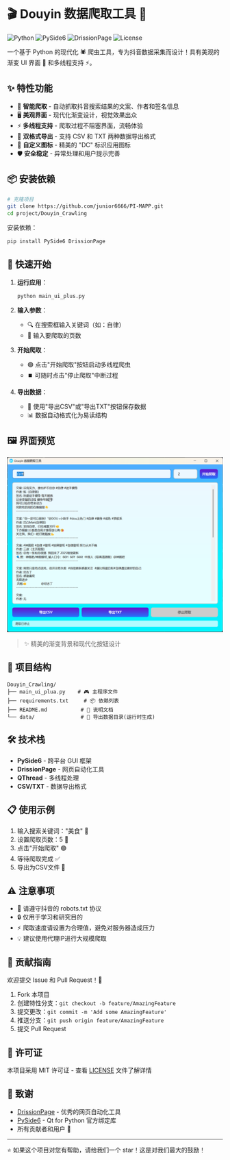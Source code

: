 # 🎬 Douyin 数据爬取工具 🚀

![Python](https://img.shields.io/badge/Python-3.8%2B-blue?style=for-the-badge&logo=python)
![PySide6](https://img.shields.io/badge/PySide6-GUI%20Framework-green?style=for-the-badge&logo=qt)
![DrissionPage](https://img.shields.io/badge/DrissionPage-Web%20Automation-orange?style=for-the-badge)
![License](https://img.shields.io/badge/License-MIT-yellow?style=for-the-badge)

一个基于 Python 的现代化 🕷️ 爬虫工具，专为抖音数据采集而设计！具有美观的渐变 UI 界面 🎨 和多线程支持 ⚡。

## ✨ 特性功能

- 🎯 **智能爬取** - 自动抓取抖音搜索结果的文案、作者和签名信息
- 🖥️ **美观界面** - 现代化渐变设计，视觉效果出众
- ⚡ **多线程支持** - 爬取过程不阻塞界面，流畅体验
- 💾 **双格式导出** - 支持 CSV 和 TXT 两种数据导出格式
- 🎨 **自定义图标** - 精美的 "DC" 标识应用图标
- 🛡️ **安全稳定** - 异常处理和用户提示完善

## 📦 安装依赖

```bash
# 克隆项目
git clone https://github.com/junior6666/PI-MAPP.git
cd project/Douyin_Crawling

```

安装依赖：

```bash
pip install PySide6 DrissionPage
```

## 🚀 快速开始

1. **运行应用**：
   ```bash
   python main_ui_plus.py
   ```

2. **输入参数**：
   - 🔍 在搜索框输入关键词（如：自律）
   - 📄 输入要爬取的页数

3. **开始爬取**：
   - 🟢 点击"开始爬取"按钮启动多线程爬虫
   - ⏹️ 可随时点击"停止爬取"中断过程

4. **导出数据**：
   - 💾 使用"导出CSV"或"导出TXT"按钮保存数据
   - 📊 数据自动格式化为易读结构

## 🖼️ 界面预览
![wechat_2025-08-26_164011_277.png](ui_img/wechat_2025-08-26_164011_277.png)
> ✨ 精美的渐变背景和现代化按钮设计

## 📁 项目结构

```
Douyin_Crawling/
├── main_ui_plua.py    # 🎮 主程序文件
├── requirements.txt     # 📦 依赖列表
├── README.md           # 📖 说明文档
└── data/               # 💾 导出数据目录(运行时生成)
```

## 🛠️ 技术栈

- **PySide6** - 跨平台 GUI 框架
- **DrissionPage** - 网页自动化工具
- **QThread** - 多线程处理
- **CSV/TXT** - 数据导出格式

## 📋 使用示例

1. 输入搜索关键词："美食" 🍜
2. 设置爬取页数：5 📄
3. 点击"开始爬取" 🟢
4. 等待爬取完成 ✅
5. 导出为CSV文件 💾

## ⚠️ 注意事项

- 🚨 请遵守抖音的 robots.txt 协议
- 🔒 仅用于学习和研究目的
- ⚡ 爬取速度请设置为合理值，避免对服务器造成压力
- 💡 建议使用代理IP进行大规模爬取

## 🤝 贡献指南

欢迎提交 Issue 和 Pull Request！🎉

1. Fork 本项目
2. 创建特性分支：`git checkout -b feature/AmazingFeature`
3. 提交更改：`git commit -m 'Add some AmazingFeature'`
4. 推送分支：`git push origin feature/AmazingFeature`
5. 提交 Pull Request

## 📄 许可证

本项目采用 MIT 许可证 - 查看 [LICENSE](LICENSE) 文件了解详情

## 🙏 致谢

- [DrissionPage](https://github.com/g1879/DrissionPage) - 优秀的网页自动化工具
- [PySide6](https://www.qt.io/qt-for-python) - Qt for Python 官方绑定库
- 所有贡献者和用户 🎊

---

⭐ 如果这个项目对您有帮助，请给我们一个 star！这是对我们最大的鼓励！